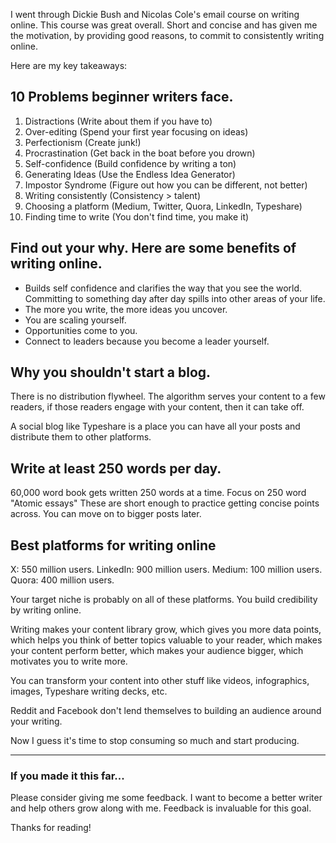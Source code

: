 I went through Dickie Bush and Nicolas Cole's email course on writing online. This course was great overall. Short and concise and has given me the motivation, by providing good reasons, to commit to consistently writing online. 

Here are my key takeaways:

## 10 Problems beginner writers face.

1. Distractions (Write about them if you have to)
2. Over-editing (Spend your first year focusing on ideas)
3. Perfectionism (Create junk!)
4. Procrastination (Get back in the boat before you drown)
5. Self-confidence (Build confidence by writing a ton)
6. Generating Ideas (Use the Endless Idea Generator)
7. Impostor Syndrome (Figure out how you can be different, not better)
8. Writing consistently (Consistency > talent)
9. Choosing a platform (Medium, Twitter, Quora, LinkedIn, Typeshare)
10. Finding time to write (You don't find time, you make it)

## Find out your why. Here are some benefits of writing online.

- Builds self confidence and clarifies the way that you see the world. Committing to something day after day spills into other areas of your life. 
- The more you write, the more ideas you uncover. 
- You are scaling yourself.
- Opportunities come to you.
- Connect to leaders because you become a leader yourself. 

## Why you shouldn't start a blog.

There is no distribution flywheel. The algorithm serves your content to a few readers, if those readers engage with your content, then it can take off. 

A social blog like Typeshare is a place you can have all your posts and distribute them to other platforms. 


## Write at least 250 words per day.

60,000 word book gets written 250 words at a time. Focus on 250 word "Atomic essays" These are short enough to practice getting concise points across. You can move on to bigger posts later. 


## Best platforms for writing online

X: 550 million users. 
LinkedIn: 900 million users.
Medium: 100 million users.
Quora: 400 million users.

Your target niche is probably on all of these platforms. You build credibility by writing online. 

Writing makes your content library grow, which gives you more data points, which helps you think of better topics valuable to your reader, which makes your content perform better, which makes your audience bigger, which motivates you to write more. 

You can transform your content into other stuff like videos, infographics, images, Typeshare writing decks, etc. 

Reddit and Facebook don't lend themselves to building an audience around your writing. 

Now I guess it's time to stop consuming so much and start producing. 

---

### If you made it this far...

Please consider giving me some feedback. I want to become a better writer and help others grow along with me. Feedback is invaluable for this goal. 

Thanks for reading!

